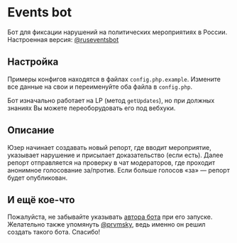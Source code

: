 # Events bot
Бот для фиксации нарушений на политических мероприятиях в России. Настроенная версия: [@ruseventsbot](https://t.me/ruseventsbot)

## Настройка
Примеры конфигов находятся в файлах `config.php.example`. Измените все данные на свои и переименуйте оба файла в `config.php`.

Бот изначально работает на LP (метод `getUpdates`), но при должных знаниях Вы можете переоборудовать его под вебхуки.

## Описание
Юзер начинает создавать новый репорт, где вводит мероприятие, указывает нарушение и присылает доказательство (если есть). Далее репорт отправляется на проверку в чат модераторов, где проходит анонимное голосование за/против. Если больше голосов «за» — репорт будет опубликован.

## И ещё кое-что
Пожалуйста, не забывайте указывать [автора бота](https://t.me/slmatthew) при его запуске. Желательно также упомянуть [@prvmsky](https://t.me/prvmsky), ведь именно он решил создать такого бота. Спасибо!